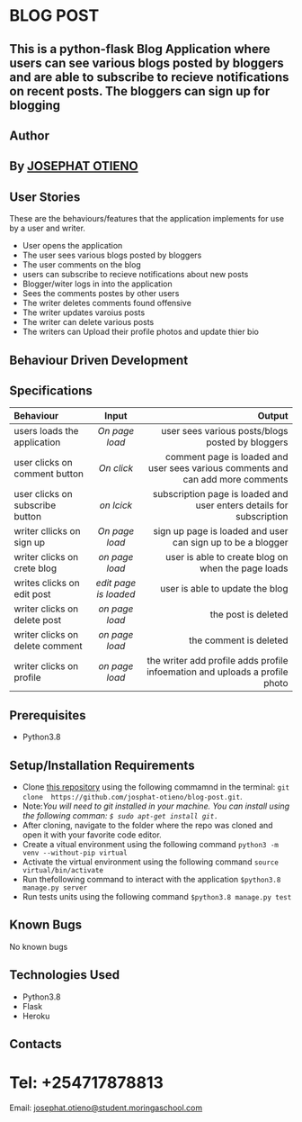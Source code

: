 # BLOG POST
## This is a python-flask Blog Application where users can see various blogs posted by bloggers and are able to subscribe to recieve notifications on recent posts. The bloggers can sign up for blogging
 
 ## Author
## By **[JOSEPHAT OTIENO](https://github.com/josphat-otieno)**

## User Stories
These are the behaviours/features that the application implements for use by a user and writer.

* User opens the application
* The user sees various blogs posted by bloggers
* The user comments on the blog
* users can subscribe to recieve notifications about new posts
* Blogger/witer logs in into the application
* Sees the comments postes by other users
* The writer deletes comments found offensive
* The writer updates varoius posts
* The writer can delete various posts
* The writers can Upload their profile photos and update thier bio

## Behaviour Driven Development
## Specifications
| Behaviour | Input | Output |
| :---------------- | :---------------: | ------------------: |
| users loads the application | *On page load* | user sees various posts/blogs posted by bloggers |
| user clicks on comment button | *On  click* | comment page is loaded and user sees various comments and can add more comments |
| user clicks on subscribe button | *on lcick* | subscription page is loaded and user enters details for subscription |
| writer cllicks on sign up | *On page load* | sign up page is loaded and user can sign up to be a blogger |
| writer clicks on crete blog  | *on page load* | user is able to create blog on when the page loads |
| writes clicks on edit post| *edit page is loaded* | user is able to update the blog|
| writer clicks on delete post | *on page load* | the post is deleted |
| writer clicks on delete comment | *on page load* | the comment is deleted|
| writer clicks on profile | *on page load* | the writer add profile adds profile infoemation and uploads a profile photo|

## Prerequisites
* Python3.8

## Setup/Installation Requirements
* Clone [this repository]( https://github.com/josphat-otieno/blog-post.git)  using the following commamnd  in the terminal: `git clone  https://github.com/josphat-otieno/blog-post.git`. 
* Note:<em>You will need to git installed in your machine. You can install using the following comman: `$ sudo apt-get install git.`</em>
* After cloning, navigate to the folder where the repo was cloned and open it with your favorite code editor. 
* Create a vitual environment using the following command `python3 -m venv --without-pip virtual`
* Activate the virtual environment using the following command `source virtual/bin/activate`
* Run thefollowing command  to interact with the application `$python3.8 manage.py server`
* Run tests units using the following command `$python3.8 manage.py test`

## Known Bugs

No known bugs

## Technologies Used
- Python3.8
- Flask
- Heroku

## Contacts
# Tel: +254717878813
Email: josephat.otieno@student.moringaschool.com
